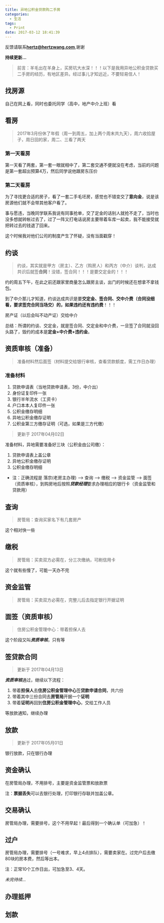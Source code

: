 ```yaml
---
title: 异地公积金贷款购二手房
categories:
  - 生活
tags:
  - Print
date: 2017-03-12 18:41:39
---
```


反馈请联系[**hertz@hertzwang.com**](mailto:hertz@hertzwang.com),谢谢


**持续更新...**


> 前言：羊毛出在羊身上，买房坑大水深！！！以下是我用异地公积金贷款买二手房的经历，有地区差异。经过事儿才知远近，不要轻易信人！


## 找房源

自己在网上看，同时也委托同学（高中，地产中介上班）看


## 看房

> 2017年3月份休了年假（周一到周五，加上两个周末共九天），周六收拾屋子，周日回的家，周二、三看了两天

### 第一天看房

第一天看了两套，第一套一眼就相中了，第二套交通不便就没在考虑，当前的问题是第一套超出预算4万，然后同学说他跟房东压价

<!-- more -->

### 第二天看房

为了寻找更合适的房子，看了一套二手毛坯房，感觉也不错变交了**意向金**，说是该房源他们就不会带其他客户看了。

事与愿违，当晚同学联系我说有同事抢单，交了定金的话别人就抢不走了，当时也没多想就转帐过去了，过了一阵又打电话说房主要带着车库一起卖，我不能接受就把转过去的钱退了回来。

这个时候我对他们公司的制度产生了怀疑，没有当面戳穿！

## 约谈

> 约谈，其实就是甲方（房主）、乙方（购房人）和丙方（中介）谈判，达成共识后就签**合同**！没错，签合同！！！是要交定金的！！！

约的周五下午，在此之前还跟家里商量怎么跟房主谈，出门的时候还在想拿不拿钱包。

到了中介那儿才知道，约谈达成共识是要**交定金、签合同、交中介费（合同没细看，要求签完合同当场交）**的，如果违约还有**违约费**！！！

房产证（以后会叫不动产证）交给中介

总结：所谓的约谈、交定金，就是签合同、交定金和中介费，一旦签了合同就没回头路了，毁约的成本是**定金+中介费+违约金**。

## 资质审核（准备）

> 准备材料然后面签（材料提交给银行审核，查看贷款额度，需工作日办理）

### 准备材料
        
1. 贷款申请表（当地贷款申请表，3份，中介出）
2. 身份证复印件一张
3. 银行半年流水（工资卡）
4. 户口本本人复印件一张
5. 公积金缴存明细
6. 异地公积金缴存证明
7. 公积金第三方缴存证明（可选，如果是三方代缴）

> 更新于 2017年04月02日

准备材料，异地需要准备好三块（公积金由公司缴）：

1. 贷款申请表上盖公章
2. 异地公积金缴存证明
3. 公积金缴存明细

* 注：正确流程是 落宗(老房主办理) --> 查询 --> 缴税 --> 资金监管 --> 面签（资质审核），到购房地后按照***贷款经理***要求办理相应的银行卡（资金监管和贷款用）

## 查询

> 房管局：查询买家名下有几套房产

这个相对快一些

## 缴税

> 房管局：买卖双方必需在，分三次缴纳，可刷信用卡

这个就有些慢了，可能一天办不完

## 资金监管

> 房管局：买卖双方必需在，完整儿后去指定银行开据证明

## 面签（资质审核）

> 住房公积金管理中心：带着担保人去

这个阶段又叫***资质审核***，只有等

## 签贷款合同

> 更新于 2017年04月13日

***资质审核***通过，继续以下流程：

1. 带着**担保人**去**住房公积金管理中心**签**贷款申请合同**，共六份
2. 带着其中三份合同去**房管局**开据一个**证明**
3. 带着**证明**再回到**住房公积金管理中心**，交给工作人员

等放款通知，继续办理


## 放款

> 更新于 2017年05月01日

银行放款，只在银行办理

## 资金确认

在房管局办理，不用排号，主要是资金监管票和放款票

注：**票据丢失**可以去银行处理，打印银行存联并加盖公章。

## 交易确认

房管局办理，需要排号，这个不用早起！最后得到一个确认单（可加急）！

## 过户

房管局办理，需要排号（一号难求，早上4点排队），需要卖家在。过完户后去缴80块的房本费，然后等出本。

注：正常10个工作日出，可加急至3、4天。

*未完待续...*

## 办理抵押

## 划款


 



